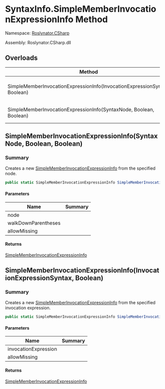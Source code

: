 # SyntaxInfo\.SimpleMemberInvocationExpressionInfo Method

Namespace: [Roslynator.CSharp](../../README.md)

Assembly: Roslynator\.CSharp\.dll

## Overloads

| Method | Summary |
| ------ | ------- |
| SimpleMemberInvocationExpressionInfo\(InvocationExpressionSyntax, Boolean\) | Creates a new [SimpleMemberInvocationExpressionInfo](../../Syntax/SimpleMemberInvocationExpressionInfo/README.md) from the specified invocation expression\. |
| SimpleMemberInvocationExpressionInfo\(SyntaxNode, Boolean, Boolean\) | Creates a new [SimpleMemberInvocationExpressionInfo](../../Syntax/SimpleMemberInvocationExpressionInfo/README.md) from the specified node\. |

## SimpleMemberInvocationExpressionInfo\(SyntaxNode, Boolean, Boolean\)

### Summary

Creates a new [SimpleMemberInvocationExpressionInfo](../../Syntax/SimpleMemberInvocationExpressionInfo/README.md) from the specified node\.

```csharp
public static SimpleMemberInvocationExpressionInfo SimpleMemberInvocationExpressionInfo(SyntaxNode node, bool walkDownParentheses = true, bool allowMissing = false)
```

#### Parameters

| Name | Summary |
| ---- | ------- |
| node | |
| walkDownParentheses | |
| allowMissing | |

#### Returns

[SimpleMemberInvocationExpressionInfo](../../Syntax/SimpleMemberInvocationExpressionInfo/README.md)

## SimpleMemberInvocationExpressionInfo\(InvocationExpressionSyntax, Boolean\)

### Summary

Creates a new [SimpleMemberInvocationExpressionInfo](../../Syntax/SimpleMemberInvocationExpressionInfo/README.md) from the specified invocation expression\.

```csharp
public static SimpleMemberInvocationExpressionInfo SimpleMemberInvocationExpressionInfo(InvocationExpressionSyntax invocationExpression, bool allowMissing = false)
```

#### Parameters

| Name | Summary |
| ---- | ------- |
| invocationExpression | |
| allowMissing | |

#### Returns

[SimpleMemberInvocationExpressionInfo](../../Syntax/SimpleMemberInvocationExpressionInfo/README.md)

